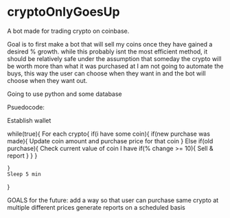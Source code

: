 # cryptoOnlyGoesUp
A bot made for trading crypto on coinbase.

Goal is to first make a bot that will sell my coins once they have gained a desired % growth.
while this probably isnt the most efficient method, it should be relatively safe under the assumption that someday the crypto will be worth more than what it was purchased at
I am not going to automate the buys, this way the user can choose when they want in and the bot will choose when they want out. 

Going to use python and some database


Psuedocode:

Establish wallet

while(true){
	For each crypto{
    		if(i have some coin){
     			if(new purchase was made){
        			Update coin amount and purchase price for that coin
      			}
			Else if(old purchase){
				Check current value of coin I have
				if(% change >= 10){
			  		Sell & report
				}
		      	}
    		}

	}
	Sleep 5 min
}






GOALS for the future: 
add a way so that user can purchase same crypto at multiple different prices
generate reports on a scheduled basis

